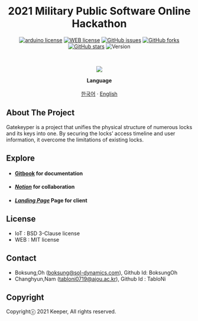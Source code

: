 <!-- PROJECT LOGO -->
<p align="center">
   <br />
   <h1 align="center">2021 Military Public Software Online Hackathon</h1><p align = "center">
<a href="https://github.com/osamhack2021/IoT_GateKeyPer_Keeper/blob/master/LICENSE"><img alt="arduino license" src="https://img.shields.io/badge/license-BSD--3--Clause-green?style=for-the-badge&logo=Arduino"></a><a>    </a><a href="https://github.com/osamhack2021/IoT_GateKeyPer_Keeper/blob/master/LICENSE"><img alt="WEB license" src="https://img.shields.io/badge/license-MIT-green?style=for-the-badge&logo=HTML5"></a><a>    </a><a href="https://github.com/osamhack2021/IoT_GateKeyPer_Keeper/issues"><img alt="GitHub issues" src="https://img.shields.io/github/issues/osamhack2021/IoT_GateKeyPer_Keeper?style=for-the-badge"></a><a>    </a><a href="https://github.com/osamhack2021/IoT_GateKeyPer_Keeper/network"><img alt="GitHub forks" src="https://img.shields.io/github/forks/osamhack2021/IoT_GateKeyPer_Keeper?style=for-the-badge"></a><a>    </a><a href="https://github.com/osamhack2021/IoT_GateKeyPer_Keeper/stargazers"><img alt="GitHub stars" src="https://img.shields.io/github/stars/osamhack2021/IoT_GateKeyPer_Keeper?style=for-the-badge"></a><a>    </a><a><img alt="Version" src="https://img.shields.io/badge/ver-v1.0.0-orange?style=for-the-badge"></a></p>
    <br /><p align="center">
 <img  src="https://user-images.githubusercontent.com/41943811/137887963-32aaa0e8-362a-4bf9-a831-e68cf831741f.jpg"/>
   
  </p>
  <p align="center">
 <strong>Language</strong>
    <br />
    <br />
    <a href="https://github.com/osamhack2021/IoT_GateKeyPer_Keeper/blob/master/readme-kor.md">한국어</a>
     ·
<a href="https://github.com/osamhack2021/IoT_GateKeyPer_Keeper/blob/master/readme-eng.md">English</a>
  </p>
</p>

<!-- ABOUT THE PROJECT -->

## About The Project

Gatekeyper is a project that unifies the physical structure of numerous locks and its keys into one. By securing the locks’ access timeline and user information, it overcome the limitations of existing locks. 

<!-- Explore -->

## Explore

<!--

https://bit.ly/gatekeyper_notion
https://bit.ly/gatekeyper_gitbook
https://bit.ly/gatekeyper_github
https://bit.ly/gatekeyper_prototype

과 같이 줄임 링크도 있음. 국방부 상에서 bit.ly를 막기 때문에 혹시나 하여 원본 링크로 제출-->

- #### [**Gitbook**](https://osam-gatekeyper.gitbook.io/gatekeyper/) for documentation

- #### [**_Notion_**](https://muddy-allosaurus-08e.notion.site/Gatekeyper-402bd2fad2244c1cb129c479f8ef488a) for collaboration
- #### [**_Landing Page_**](https://gatekeyper.github.io/) Page for client

<!-- LICENSE -->

## License

- IoT : BSD 3-Clause license
- WEB : MIT license

<!-- CONTACT -->

## Contact

- Boksung,Oh (boksung@sol-dynamics.com), Github Id: BoksungOh
- Changhyun,Nam (tabloni0719@ajou.ac.kr), Github Id : TabloNi
<!-- Copyright -->

## Copyright

Copyrightⓒ 2021 Keeper, All rights reserved.
